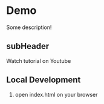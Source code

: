 # Demo

Some description!

## subHeader

Watch tutorial on Youtube

## Local Development

1. open index.html on your browser